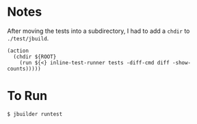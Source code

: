 # Notes

After moving the tests into a subdirectory, I had to add a `chdir` to
`./test/jbuild`.

```
(action
  (chdir ${ROOT}
    (run ${<} inline-test-runner tests -diff-cmd diff -show-counts)))))
```

# To Run

```
$ jbuilder runtest
```
